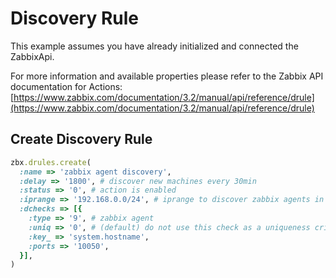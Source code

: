 # Discovery Rule

This example assumes you have already initialized and connected the ZabbixApi.

For more information and available properties please refer to the Zabbix API documentation for Actions:
[https://www.zabbix.com/documentation/3.2/manual/api/reference/drule](https://www.zabbix.com/documentation/3.2/manual/api/reference/drule)

## Create Discovery Rule
```ruby
zbx.drules.create(
  :name => 'zabbix agent discovery',
  :delay => '1800', # discover new machines every 30min
  :status => '0', # action is enabled
  :iprange => '192.168.0.0/24', # iprange to discover zabbix agents in
  :dchecks => [{
    :type => '9', # zabbix agent
    :uniq => '0', # (default) do not use this check as a uniqueness criteria
    :key_ => 'system.hostname',
    :ports => '10050',
  }],
)
```
